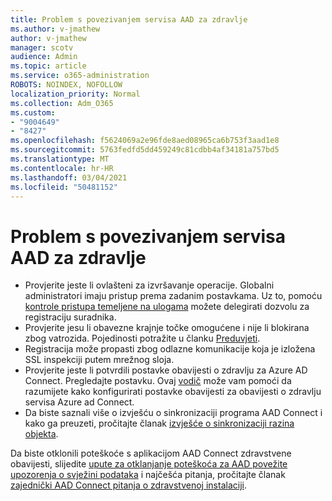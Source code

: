 ```yaml
---
title: Problem s povezivanjem servisa AAD za zdravlje
ms.author: v-jmathew
author: v-jmathew
manager: scotv
audience: Admin
ms.topic: article
ms.service: o365-administration
ROBOTS: NOINDEX, NOFOLLOW
localization_priority: Normal
ms.collection: Adm_O365
ms.custom:
- "9004649"
- "8427"
ms.openlocfilehash: f5624069a2e96fde8aed08965ca6b753f3aad1e8
ms.sourcegitcommit: 5763fedfd5dd459249c81cdbb4af34181a757bd5
ms.translationtype: MT
ms.contentlocale: hr-HR
ms.lasthandoff: 03/04/2021
ms.locfileid: "50481152"
---
```

# <a name="problem-with-aad-connect-health"></a>Problem s povezivanjem servisa AAD za zdravlje

- Provjerite jeste li ovlašteni za izvršavanje operacije. Globalni administratori imaju pristup prema zadanim postavkama. Uz to, pomoću [kontrole pristupa temeljene na ulogama](https://docs.microsoft.com/azure/active-directory/connect-health/active-directory-aadconnect-health-operations) možete delegirati dozvolu za registraciju suradnika.
- Provjerite jesu li obavezne krajnje točke omogućene i nije li blokirana zbog vatrozida. Pojedinosti potražite u članku [Preduvjeti](https://docs.microsoft.com/azure/active-directory/hybrid/how-to-connect-health-agent-install).
- Registracija može propasti zbog odlazne komunikacije koja je izložena SSL inspekciji putem mrežnog sloja.
- Provjerite jeste li potvrdili postavke obavijesti o zdravlju za Azure AD Connect. Pregledajte postavku. Ovaj [vodič](https://docs.microsoft.com/azure/active-directory/hybrid/how-to-connect-health-operations) može vam pomoći da razumijete kako konfigurirati postavke obavijesti za obavijesti o zdravlju servisa Azure ad Connect.
- Da biste saznali više o izvješću o sinkronizaciji programa AAD Connect i kako ga preuzeti, pročitajte članak [izvješće o sinkronizaciji razina objekta](https://docs.microsoft.com/azure/active-directory/hybrid/how-to-connect-health-sync).

Da biste otklonili poteškoće s aplikacijom AAD Connect zdravstvene obavijesti, slijedite [upute za otklanjanje poteškoća za AAD povežite upozorenja o svježini podataka](https://docs.microsoft.com/azure/active-directory/hybrid/how-to-connect-health-data-freshness) i najčešća pitanja, pročitajte članak [zajednički AAD Connect pitanja o zdravstvenoj instalaciji](https://docs.microsoft.com/azure/active-directory/hybrid/reference-connect-health-faq).
